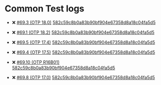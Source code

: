 
Common Test logs
=====

* :x: [#69.3 (OTP 18.0)](http://lrascao.github.io/mnesia2/69.3) [582c59c8b0a83b90bf904e67358d8a18c04fa5d5](https://github.com/lrascao/mnesia2/582c59c8b0a83b90bf904e67358d8a18c04fa5d5)

* :x: [#69.1 (OTP 18.2)](http://lrascao.github.io/mnesia2/69.1) [582c59c8b0a83b90bf904e67358d8a18c04fa5d5](https://github.com/lrascao/mnesia2/582c59c8b0a83b90bf904e67358d8a18c04fa5d5)

* :x: [#69.5 (OTP 17.4)](http://lrascao.github.io/mnesia2/69.5) [582c59c8b0a83b90bf904e67358d8a18c04fa5d5](https://github.com/lrascao/mnesia2/582c59c8b0a83b90bf904e67358d8a18c04fa5d5)

* :x: [#69.4 (OTP 17.5)](http://lrascao.github.io/mnesia2/69.4) [582c59c8b0a83b90bf904e67358d8a18c04fa5d5](https://github.com/lrascao/mnesia2/582c59c8b0a83b90bf904e67358d8a18c04fa5d5)

* :x: [#69.10 (OTP R16B01)](http://lrascao.github.io/mnesia2/69.10) [582c59c8b0a83b90bf904e67358d8a18c04fa5d5](https://github.com/lrascao/mnesia2/582c59c8b0a83b90bf904e67358d8a18c04fa5d5)

* :x: [#69.8 (OTP 17.0)](http://lrascao.github.io/mnesia2/69.8) [582c59c8b0a83b90bf904e67358d8a18c04fa5d5](https://github.com/lrascao/mnesia2/582c59c8b0a83b90bf904e67358d8a18c04fa5d5)

